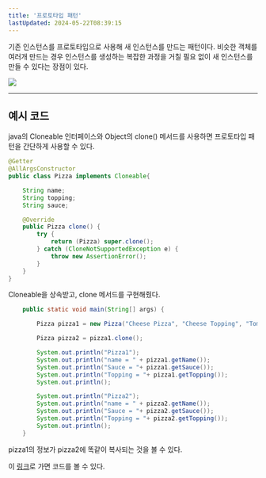 ```yaml
---
title: '프로토타입 패턴'
lastUpdated: 2024-05-22T08:39:15
---
```


기존 인스턴스를 프로토타입으로 사용해 새 인스턴스를 만드는 패턴이다. 비슷한 객체를 여러개 만드는 경우 인스턴스를 생성하는 복잡한 과정을 거칠 필요 없이 새 인스턴스를 만들 수 있다는 장점이 있다. 

<img src="https://mblogthumb-phinf.pstatic.net/MjAxOTAyMjJfNDEg/MDAxNTUwODQzNjE0ODc3.UvKFTFTh6KbCBvpOKAKQ6pFnxuTx5wq67VirCJl6iRkg.Fck6EloM5C5QG-aqjeIjPpXBvPvb18PXMWouIhLJNTIg.PNG.wowzzin/image.png?type=w800">

---

## 예시 코드

java의 Cloneable 인터페이스와 Object의 clone() 메서드를 사용하면 프로토타입 패턴을 간단하게 사용할 수 있다.

```java
@Getter
@AllArgsConstructor
public class Pizza implements Cloneable{

    String name;
    String topping;
    String sauce;

    @Override
    public Pizza clone() {
        try {
            return (Pizza) super.clone();
        } catch (CloneNotSupportedException e) {
            throw new AssertionError();
        }
    }
}
```

Cloneable을 상속받고, clone 메서드를 구현해줬다.

```java
    public static void main(String[] args) {

        Pizza pizza1 = new Pizza("Cheese Pizza", "Cheese Topping", "Tomato sauce");

        Pizza pizza2 = pizza1.clone();

        System.out.println("Pizza1");
        System.out.println("name = " + pizza1.getName());
        System.out.println("Sauce = "+ pizza1.getSauce());
        System.out.println("Topping = "+ pizza1.getTopping());
        System.out.println();

        System.out.println("Pizza2");
        System.out.println("name = " + pizza2.getName());
        System.out.println("Sauce = "+ pizza2.getSauce());
        System.out.println("Topping = "+ pizza2.getTopping());
        System.out.println();
    }
```

pizza1의 정보가 pizza2에 똑같이 복사되는 것을 볼 수 있다.

이 <a href="https://github.com/rlaisqls/GoF-DesignPatterns/tree/master/src/main/java/com/study/gof/designpattrens/_01_CredentialPatterns/prototype">링크</a>로 가면 코드를 볼 수 있다.
